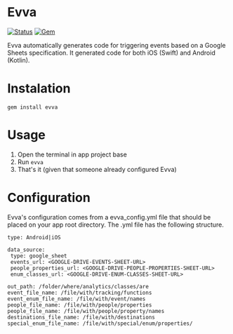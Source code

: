 Evva
========

[![Status](https://travis-ci.org/hole19/evva.svg?branch=master)](https://travis-ci.org/hole19/evva?branch=master)
[![Gem](https://img.shields.io/gem/v/evva.svg?style=flat)](http://rubygems.org/gems/evva "View this project in Rubygems")

Evva automatically generates code for triggering events based on a Google Sheets specification. It generated code for both iOS (Swift) and Android (Kotlin).

# Instalation

` gem install evva `

# Usage
 1. Open the terminal in app project base
 2. Run `evva`
 3. That's it (given that someone already configured Evva)

# Configuration
 Evva's configuration comes from a evva_config.yml file that should be placed on your
 app root directory. The .yml file has the following structure.

 ```
 type: Android|iOS

 data_source:
  type: google_sheet
  events_url: <GOOGLE-DRIVE-EVENTS-SHEET-URL>
  people_properties_url: <GOOGLE-DRIVE-PEOPLE-PROPERTIES-SHEET-URL>
  enum_classes_url: <GOOGLE-DRIVE-ENUM-CLASSES-SHEET-URL>

 out_path: /folder/where/analytics/classes/are
 event_file_name: /file/with/tracking/functions
 event_enum_file_name: /file/with/event/names
 people_file_name: /file/with/people/properties
 people_file_name: /file/with/people/property/names
 destinations_file_name: /file/with/destinations
 special_enum_file_name: /file/with/special/enum/properties/
 ```
